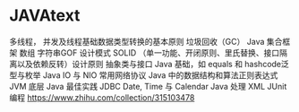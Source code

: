 # JAVAtext
多线程，
并发及线程基础数据类型转换的基本原则
垃圾回收（GC）
Java 集合框架
数组
字符串GOF 设计模式
SOLID （单一功能、开闭原则、里氏替换、接口隔离以及依赖反转）设计原则
抽象类与接口
Java 基础，如 equals 和 hashcode泛型与枚举
Java IO 与 NIO
常用网络协议
Java 中的数据结构和算法正则表达式
JVM 底层
Java 最佳实践
JDBC
Date, Time 与 Calendar
Java 处理 XML
JUnit编程
https://www.zhihu.com/collection/315103478
 
